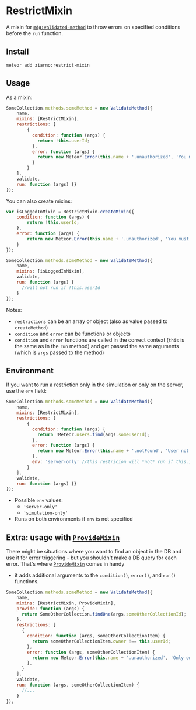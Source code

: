 RestrictMixin
=============

A mixin for [`mdg:validated-method`](https://github.com/meteor/validated-method) to throw errors on specified conditions before the `run` function.

Install
-------

`meteor add ziarno:restrict-mixin`

Usage
-----

As a mixin:
```js
SomeCollection.methods.someMethod = new ValidateMethod({
    name,
    mixins: [RestrictMixin],
    restrictions: [
        {
          condition: function (args) {
            return !this.userId;
          },
          error: function (args) {
            return new Meteor.Error(this.name + '.unauthorized', 'You must be logged in');
          }
        }
    ],
    validate,
    run: function (args) {}
});
```

You can also create mixins:

```js
var isLoggedInMixin = RestrictMixin.createMixin({
    condition: function (args) {
        return !this.userId;
    },
    error: function (args) {
        return new Meteor.Error(this.name + '.unauthorized', 'You must be logged in');
    }
});

SomeCollection.methods.someMethod = new ValidateMethod({
    name,
    mixins: [isLoggedInMixin],
    validate,
    run: function (args) {
      //will not run if !this.userId
    }
});
```

Notes:
- `restrictions` can be an array or object (also as value passed to `createMethod`)
- `condition` and `error` can be functions or objects
- `condition` and `error` functions are called in the correct context (`this` is the same as in the `run` method) and get passed the same arguments (which is `args` passed to the method)

Environment
-----------

If you want to run a restriction only in the simulation or only on the server, use the `env` field:


```js
SomeCollection.methods.someMethod = new ValidateMethod({
    name,
    mixins: [RestrictMixin],
    restrictions: [
        {
          condition: function (args) {
            return !Meteor.users.find(args.someUserId);
          },
          error: function (args) {
            return new Meteor.Error(this.name + '.notFound', 'User not found');
          },
          env: 'server-only' //this restricion will *not* run if this.isSimulation
        }
    ],
    validate,
    run: function (args) {}
});
```

- Possible `env` values:
    - `'server-only'`
    - `'simulation-only'`
- Runs on both environments if `env` is not specified


Extra: usage with [`ProvideMixin`](https://github.com/ziarno7/provide-mixin)
------------------------------------------------------------------------------------

There might be situations where you want to find an object in the DB
and use it for error triggering - but you shouldn't make a DB query for each
error.
That's where [`ProvideMixin`](https://github.com/ziarno7/provide-mixin) comes in handy
- it adds additional arguments to the `condition()`, `error()`, and `run()` functions.

```js
SomeCollection.methods.someMethod = new ValidateMethod({
    name,
    mixins: [RestrictMixin, ProvideMixin],
    provide: function (args) {
      return SomeOtherCollection.findOne(args.someOtherCollectionId);
    },
    restrictions: [
      {
        condition: function (args, someOtherCollectionItem) {
          return someOtherCollectionItem.owner !== this.userId;
        },
        error: function (args, someOtherCollectionItem) {
          return new Meteor.Error(this.name + '.unauthorized', 'Only owners can do stuff');
        },
      }
    ],
    validate,
    run: function (args, someOtherCollectionItem) {
      //...
    }
});
```
